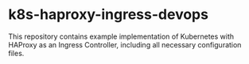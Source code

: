 # k8s-haproxy-ingress-devops
This repository contains example implementation of Kubernetes with HAProxy as an Ingress Controller, including all necessary configuration files.
